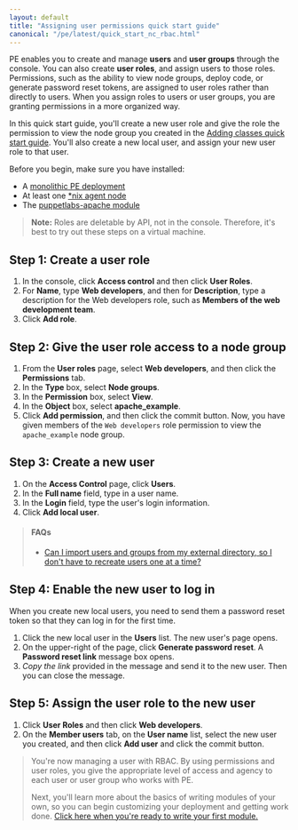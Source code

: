 ```yaml
---
layout: default
title: "Assigning user permissions quick start guide"
canonical: "/pe/latest/quick_start_nc_rbac.html"
---
```


PE enables you to create and manage **users** and **user groups** through the console. You can also create **user roles**, and assign users to those roles. Permissions, such as the ability to view node groups, deploy code, or generate password reset tokens, are assigned to user roles rather than directly to users. When you assign roles to users or user groups, you are granting permissions in a more organized way.

In this quick start guide, you'll create a new user role and give the role the permission to view the node group you created in the [Adding classes quick start guide](./quick_start_adding_class_nix.html). You'll also create a new local user, and assign your new user role to that user.  

Before you begin, make sure you have installed: 
* A [monolithic PE deployment](./quick_start_install_mono.html)
* At least one [*nix agent node](./quick_start_install_agents_nix.html)
* The [puppetlabs-apache module](./quick_start_module_install_nix.html) 

> **Note:** Roles are deletable by API, not in the console. Therefore, it's best to try out these steps on a virtual machine.

## Step 1: Create a user role

1. In the console, click **Access control** and then click **User Roles**.
2. For **Name**, type __Web developers__, and then for **Description**, type a description for the Web developers role, such as __Members of the web development team__.
3. Click **Add role**.

## Step 2: Give the user role access to a node group

1. From the **User roles** page, select **Web developers**, and then click the **Permissions** tab.
2. In the **Type** box, select **Node groups**.
3. In the **Permission** box, select **View**.
4. In the **Object** box, select **apache_example**.
5. Click **Add permission**, and then click the commit button.
Now, you have given members of the `Web developers` role permission to view the `apache_example` node group.

## Step 3: Create a new user

1. On the **Access Control** page, click **Users**.
2. In the **Full name** field, type in a user name.
3. In the **Login** field, type the user's login information.
4. Click **Add local user**.

>#### FAQs
>
> * [Can I import users and groups from my external directory, so I don't have to recreate users one at a time?](./rbac_ldap.html)

## Step 4: Enable the new user to log in

When you create new local users, you need to send them a password reset token so that they can log in for the first time.

1. Click the new local user in the **Users** list.
The new user's page opens.
2. On the upper-right of the page, click **Generate password reset**. A **Password reset link** message box opens.
3. *Copy the link* provided in the message and send it to the new user. Then you can close the message.

## Step 5: Assign the user role to the new user

1. Click **User Roles** and then click **Web developers**.
2. On the **Member users** tab, on the **User name** list, select the new user you created, and then click **Add user** and click the commit button.

> You're now managing a user with RBAC. By using permissions and user roles, you give the appropriate level of access and agency to each user or user group who works with PE. 
>
> Next, you'll learn more about the basics of writing modules of your own, so you can begin customizing your deployment and getting work done. [Click here when you're ready to write your first module.](./quick_writing_nix.html)



